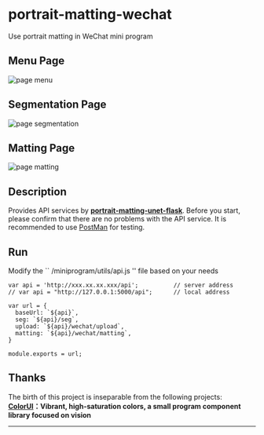 # portrait-matting-wechat
Use portrait matting in WeChat mini program

## Menu Page
![page menu](https://user-images.githubusercontent.com/30276789/76142492-53ce7400-60a9-11ea-9e6c-fe1c0705f2ae.png)
## Segmentation Page
![page segmentation](https://user-images.githubusercontent.com/30276789/76142506-811b2200-60a9-11ea-9839-c1a3fc0190b4.png)
## Matting Page
![page matting](https://user-images.githubusercontent.com/30276789/76142567-e66f1300-60a9-11ea-9bba-81598ef74d0f.png)


## Description

Provides API services by [**portrait-matting-unet-flask**](https://github.com/leijue222/portrait-matting-unet-flask).
Before you start, please confirm that there are no problems with the API service. It is recommended to use [PostMan](https://www.postman.com/) for testing.


## Run
Modify the `` /miniprogram/utils/api.js '' file based on your needs

```
var api = 'http://xxx.xx.xx.xxx/api';          // server address
// var api = "http://127.0.0.1:5000/api";      // local address

var url = {
  baseUrl: `${api}`,
  seg: `${api}/seg`,                   
  upload: `${api}/wechat/upload`,      
  matting: `${api}/wechat/matting`,    
}

module.exports = url;
```

## Thanks

The birth of this project is inseparable from the following projects:
 **[ColorUI](https://github.com/weilanwl/ColorUI)：Vibrant, high-saturation colors, a small program component library focused on vision**

---

